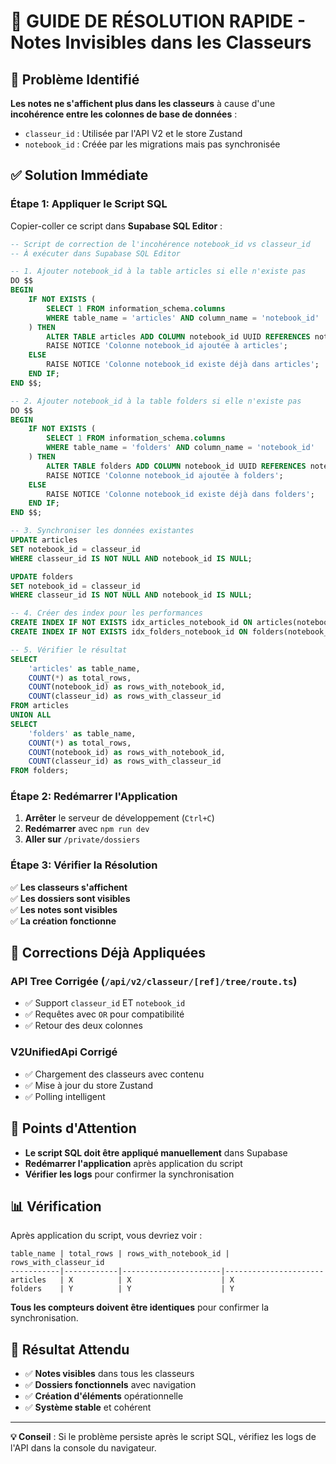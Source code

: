 # 🚨 GUIDE DE RÉSOLUTION RAPIDE - Notes Invisibles dans les Classeurs

## 🎯 Problème Identifié

**Les notes ne s'affichent plus dans les classeurs** à cause d'une **incohérence entre les colonnes de base de données** :
- `classeur_id` : Utilisée par l'API V2 et le store Zustand
- `notebook_id` : Créée par les migrations mais pas synchronisée

## ✅ Solution Immédiate

### **Étape 1: Appliquer le Script SQL**

Copier-coller ce script dans **Supabase SQL Editor** :

```sql
-- Script de correction de l'incohérence notebook_id vs classeur_id
-- À exécuter dans Supabase SQL Editor

-- 1. Ajouter notebook_id à la table articles si elle n'existe pas
DO $$ 
BEGIN
    IF NOT EXISTS (
        SELECT 1 FROM information_schema.columns 
        WHERE table_name = 'articles' AND column_name = 'notebook_id'
    ) THEN
        ALTER TABLE articles ADD COLUMN notebook_id UUID REFERENCES notebooks(id) ON DELETE CASCADE;
        RAISE NOTICE 'Colonne notebook_id ajoutée à articles';
    ELSE
        RAISE NOTICE 'Colonne notebook_id existe déjà dans articles';
    END IF;
END $$;

-- 2. Ajouter notebook_id à la table folders si elle n'existe pas
DO $$ 
BEGIN
    IF NOT EXISTS (
        SELECT 1 FROM information_schema.columns 
        WHERE table_name = 'folders' AND column_name = 'notebook_id'
    ) THEN
        ALTER TABLE folders ADD COLUMN notebook_id UUID REFERENCES notebooks(id) ON DELETE CASCADE;
        RAISE NOTICE 'Colonne notebook_id ajoutée à folders';
    ELSE
        RAISE NOTICE 'Colonne notebook_id existe déjà dans folders';
    END IF;
END $$;

-- 3. Synchroniser les données existantes
UPDATE articles 
SET notebook_id = classeur_id 
WHERE classeur_id IS NOT NULL AND notebook_id IS NULL;

UPDATE folders 
SET notebook_id = classeur_id 
WHERE classeur_id IS NOT NULL AND notebook_id IS NULL;

-- 4. Créer des index pour les performances
CREATE INDEX IF NOT EXISTS idx_articles_notebook_id ON articles(notebook_id) WHERE notebook_id IS NOT NULL;
CREATE INDEX IF NOT EXISTS idx_folders_notebook_id ON folders(notebook_id) WHERE notebook_id IS NOT NULL;

-- 5. Vérifier le résultat
SELECT 
    'articles' as table_name,
    COUNT(*) as total_rows,
    COUNT(notebook_id) as rows_with_notebook_id,
    COUNT(classeur_id) as rows_with_classeur_id
FROM articles
UNION ALL
SELECT 
    'folders' as table_name,
    COUNT(*) as total_rows,
    COUNT(notebook_id) as rows_with_notebook_id,
    COUNT(classeur_id) as rows_with_classeur_id
FROM folders;
```

### **Étape 2: Redémarrer l'Application**

1. **Arrêter** le serveur de développement (`Ctrl+C`)
2. **Redémarrer** avec `npm run dev`
3. **Aller sur** `/private/dossiers`

### **Étape 3: Vérifier la Résolution**

✅ **Les classeurs s'affichent**  
✅ **Les dossiers sont visibles**  
✅ **Les notes sont visibles**  
✅ **La création fonctionne**

## 🔧 Corrections Déjà Appliquées

### **API Tree Corrigée** (`/api/v2/classeur/[ref]/tree/route.ts`)

- ✅ Support `classeur_id` ET `notebook_id`
- ✅ Requêtes avec `OR` pour compatibilité
- ✅ Retour des deux colonnes

### **V2UnifiedApi Corrigé**

- ✅ Chargement des classeurs avec contenu
- ✅ Mise à jour du store Zustand
- ✅ Polling intelligent

## 🚨 Points d'Attention

- **Le script SQL doit être appliqué manuellement** dans Supabase
- **Redémarrer l'application** après application du script
- **Vérifier les logs** pour confirmer la synchronisation

## 📊 Vérification

Après application du script, vous devriez voir :

```
table_name | total_rows | rows_with_notebook_id | rows_with_classeur_id
-----------|------------|----------------------|----------------------
articles   | X          | X                    | X
folders    | Y          | Y                    | Y
```

**Tous les compteurs doivent être identiques** pour confirmer la synchronisation.

## 🎯 Résultat Attendu

- ✅ **Notes visibles** dans tous les classeurs
- ✅ **Dossiers fonctionnels** avec navigation
- ✅ **Création d'éléments** opérationnelle
- ✅ **Système stable** et cohérent

---

**💡 Conseil** : Si le problème persiste après le script SQL, vérifiez les logs de l'API dans la console du navigateur. 